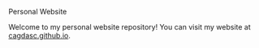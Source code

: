 Personal Website

Welcome to my personal website repository! You can visit my website at [cagdasc.github.io](https://cagdasc.github.io).